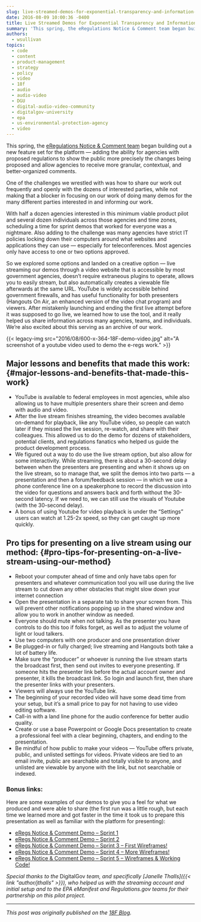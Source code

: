 ```yaml
---
slug: live-streamed-demos-for-exponential-transparency-and-information-sharing
date: 2016-08-09 10:00:36 -0400
title: Live Streamed Demos for Exponential Transparency and Information Sharing
summary: 'This spring, the eRegulations Notice & Comment team began building out a new feature set for the platform &mdash; adding the ability for agencies with proposed regulations to show the public more precisely the changes being proposed and allow agencies to receive more granular, contextual, and better-organized comments.'
authors:
  - wsullivan
topics:
  - code
  - content
  - product-management
  - strategy
  - policy
  - video
  - 18f
  - audio
  - audio-video
  - DGU
  - digital-audio-video-community
  - digitalgov-university
  - epa
  - us-environmental-protection-agency
  - video
---
```


This spring, the [eRegulations Notice & Comment team](https://18f.gsa.gov/2016/07/26/new-pilot-aims-to-streamline-notice-and-comment-process/) began building out a new feature set for the platform — adding the ability for agencies with proposed regulations to show the public more precisely the changes being proposed and allow agencies to receive more granular, contextual, and better-organized comments.

One of the challenges we wrestled with was how to share our work out frequently and openly with the dozens of interested parties, while not making that a blocker in focusing on our work of doing many demos for the many different parties interested in and informing our work.

With half a dozen agencies interested in this minimum viable product pilot and several dozen individuals across those agencies and time zones, scheduling a time for sprint demos that worked for everyone was a nightmare. Also adding to the challenge was many agencies have strict IT policies locking down their computers around what websites and applications they can use — especially for teleconferences. Most agencies only have access to one or two options approved.

So we explored some options and landed on a creative option — live streaming our demos through a video website that is accessible by most government agencies, doesn’t require extraneous plugins to operate, allows you to easily stream, but also automatically creates a viewable file afterwards at the same URL. YouTube is widely accessible behind government firewalls, and has useful functionality for both presenters (Hangouts On Air, an enhanced version of the video chat program) and viewers. After mistakenly launching and ending the first live attempt before it was supposed to go live, we learned how to use the tool, and it really helped us share information across many agencies, teams, and individuals. We’re also excited about this serving as an archive of our work.

{{< legacy-img src="2016/08/600-x-364-18F-demo-video.jpg" alt="A screenshot of a youtube video used to demo the e-regs work." >}}

## Major lessons and benefits that made this work: {#major-lessons-and-benefits-that-made-this-work}

  * YouTube is available to federal employees in most agencies, while also allowing us to have multiple presenters share their screen and demo with audio and video.
  * After the live stream finishes streaming, the video becomes available on-demand for playback, like any YouTube video, so people can watch later if they missed the live session, re-watch, and share with their colleagues. This allowed us to do the demo for dozens of stakeholders, potential clients, and regulations fanatics who helped us guide the product development process.
  * We figured out a way to do use the live stream option, but also allow for some interactivity. While streaming, there is about a 30-second delay between when the presenters are presenting and when it shows up on the live stream, so to manage that, we split the demos into two parts — a presentation and then a forum/feedback session — in which we use a phone conference line on a speakerphone to record the discussion into the video for questions and answers back and forth without the 30-second latency. If we need to, we can still use the visuals of Youtube (with the 30-second delay).
  * A bonus of using Youtube for video playback is under the “Settings” users can watch at 1.25-2x speed, so they can get caught up more quickly.

## Pro tips for presenting on a live stream using our method: {#pro-tips-for-presenting-on-a-live-stream-using-our-method}

  * Reboot your computer ahead of time and only have tabs open for presenters and whatever communication tool you will use during the live stream to cut down any other obstacles that might slow down your internet connection
  * Open the presentation in a separate tab to share your screen from. This will prevent other notifications popping up in the shared window and allow you to work in another window as needed.
  * Everyone should mute when not talking. As the presenter you have controls to do this too if folks forget, as well as to adjust the volume of light or loud talkers.
  * Use two computers with one producer and one presentation driver
  * Be plugged-in or fully charged; live streaming and Hangouts both take a lot of battery life.
  * Make sure the “producer” or whoever is running the live stream starts the broadcast first, then send out invites to everyone presenting. If someone hits the presenter link before the actual account owner and presenter, it kills the broadcast link. So login and launch first, then share the presenter links with your presenters.
  * Viewers will always use the YouTube link.
  * The beginning of your recorded video will have some dead time from your setup, but it’s a small price to pay for not having to use video editing software.
  * Call-in with a land line phone for the audio conference for better audio quality.
  * Create or use a base Powerpoint or Google Docs presentation to create a professional feel with a clear beginning, chapters, and ending to the presentation.
  * Be mindful of how public to make your videos — YouTube offers private, public, and unlisted settings for videos. Private videos are tied to an email invite, public are searchable and totally visible to anyone, and unlisted are viewable by anyone with the link, but not searchable or indexed.

### Bonus links:

Here are some examples of our demos to give you a feel for what we produced and were able to share (the first run was a little rough, but each time we learned more and got faster in the time it took us to prepare this presentation as well as familiar with the platform for presenting):

  * [eRegs Notice & Comment Demo &#8211; Sprint 1](https://www.youtube.com/watch?v=w9LCTExyC3A)
  * [eRegs Notice & Comment Demo &#8211; Sprint 2](https://www.youtube.com/watch?v=vH6UznuKyu0)
  * [eRegs Notice & Comment Demo &#8211; Sprint 3 &#8211; First Wireframes!](https://www.youtube.com/watch?v=7aEjjk-JrKg)
  * [eRegs Notice & Comment Demo &#8211; Sprint 4 &#8211; More Wireframes!](https://www.youtube.com/watch?v=wFEDa7CsQAo)
  * [eRegs Notice & Comment Demo &#8211; Sprint 5 &#8211; Wireframes & Working Code!](https://www.youtube.com/watch?v=h8DyhPOgUt4)

_Special thanks to the_ DigitalGov _team, and specifically [Janelle Thalls]({{< link "author/jthalls" >}}), who helped us with the streaming account and initial setup and to the EPA eManifest and Regulations.gov teams for their partnership on this pilot project._

* * *

_This post was originally published on the [18F Blog](https://18f.gsa.gov/blog/)._
